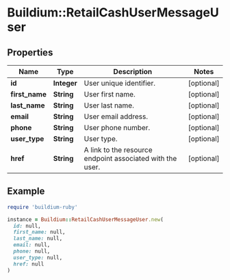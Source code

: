 # Buildium::RetailCashUserMessageUser

## Properties

| Name | Type | Description | Notes |
| ---- | ---- | ----------- | ----- |
| **id** | **Integer** | User unique identifier. | [optional] |
| **first_name** | **String** | User first name. | [optional] |
| **last_name** | **String** | User last name. | [optional] |
| **email** | **String** | User email address. | [optional] |
| **phone** | **String** | User phone number. | [optional] |
| **user_type** | **String** | User type. | [optional] |
| **href** | **String** | A link to the resource endpoint associated with the user. | [optional] |

## Example

```ruby
require 'buildium-ruby'

instance = Buildium::RetailCashUserMessageUser.new(
  id: null,
  first_name: null,
  last_name: null,
  email: null,
  phone: null,
  user_type: null,
  href: null
)
```

